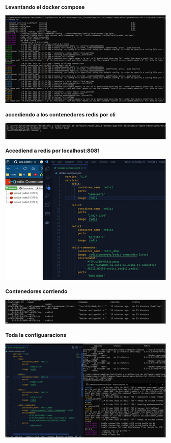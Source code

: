 
### Levantando el docker compose
![](img\docker-compose-up.jpeg)
### accediendo a los contenedores redis por cli
![](img\cli-redis.jpeg)
### Accediend a redis por localhost:8081
![](img\redis-web.jpeg)
### Contenedores corriendo
![](img\cli.jpeg)
### Toda la configuaracions
![](img\todo.jpeg)